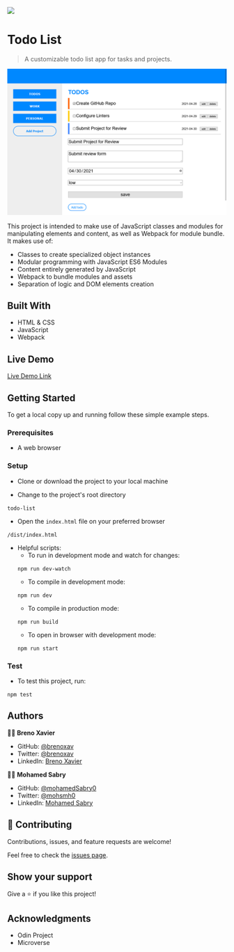 ![](https://img.shields.io/badge/Microverse-blueviolet)

# Todo List

> A customizable todo list app for tasks and projects.

![screenshot](./screenshot.png)

This project is intended to make use of JavaScript classes and modules for manipulating elements and content, as well as Webpack for module bundle. It makes use of:
- Classes to create specialized object instances
- Modular programming with JavaScript ES6 Modules
- Content entirely generated by JavaScript
- Webpack to bundle modules and assets
- Separation of logic and DOM elements creation

## Built With

- HTML & CSS
- JavaScript
- Webpack

## Live Demo

[Live Demo Link](https://brenoxav.github.io/todo-list/)

## Getting Started

To get a local copy up and running follow these simple example steps.

### Prerequisites

- A web browser

### Setup

- Clone or download the project to your local machine

- Change to the project's root directory
```
todo-list
```

- Open the `index.html` file on your preferred browser
```
/dist/index.html
```
- Helpful scripts:
  - To run in development mode and watch for changes:
  ```
  npm run dev-watch
  ```
  - To compile in development mode:
  ```
  npm run dev
  ```
  - To compile in production mode:
  ```
  npm run build
  ```
  - To open in browser with development mode:
  ```
  npm run start
  ```

### Test

- To test this project, run:
```
npm test
```

## Authors

👨‍💻 **Breno Xavier**

- GitHub: [@brenoxav](https://github.com/brenoxav)
- Twitter: [@brenoxav](https://twitter.com/brenoxav)
- LinkedIn: [Breno Xavier](https://linkedin.com/in/brenoxav)

👩‍💻 **Mohamed Sabry**

- GitHub: [@mohamedSabry0](https://github.com/mohamedSabry0)
- Twitter: [@mohsmh0](https://twitter.com/mohsmh0)
- LinkedIn: [Mohamed Sabry](https://linkedin.com/in/mohamed-sabry0/)

## 🤝 Contributing

Contributions, issues, and feature requests are welcome!

Feel free to check the [issues page](issues/).

## Show your support

Give a ⭐️ if you like this project!

## Acknowledgments

- Odin Project
- Microverse
